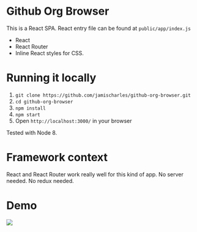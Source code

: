 Github Org Browser
=======

This is a React SPA. React entry file can be found at `public/app/index.js`

- React 
- React Router 
- Inline React styles for CSS.

Running it locally
========
1. `git clone https://github.com/jamischarles/github-org-browser.git`
2. `cd github-org-browser`
3. `npm install`
4. `npm start`
5. Open `http://localhost:3000/` in your browser

Tested with Node 8.


Framework context
========
React and React Router work really well for this kind of app. No server needed.
No redux needed.

Demo
========
![](https://raw.github.com/jamischarles/github-org-browser/master/screenshots/demo.gif)
